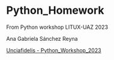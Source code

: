 # Python_Homework
From Python workshop LITUX-UAZ 2023

Ana Gabriela Sánchez Reyna

[Unciafidelis - Python_Workshop_2023](https://github.com/unciafidelis/Python_workshop_2023)
